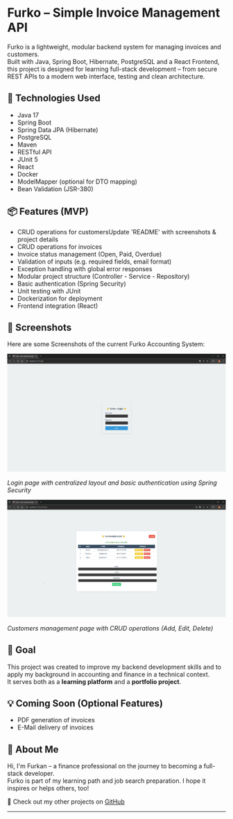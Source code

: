 # Furko – Simple Invoice Management API

Furko is a lightweight, modular backend system for managing invoices and customers.  
Built with Java, Spring Boot, Hibernate, PostgreSQL and a React Frontend, this project is designed for learning full-stack development – from secure REST APIs to a modern web interface, testing and clean architecture.

## 🔧 Technologies Used

- Java 17
- Spring Boot
- Spring Data JPA (Hibernate)
- PostgreSQL
- Maven
- RESTful API
- JUnit 5
- React
- Docker
- ModelMapper (optional for DTO mapping)
- Bean Validation (JSR-380)

## 📦 Features (MVP)

- CRUD operations for customersUpdate 'README' with screenshots & project details
- CRUD operations for invoices
- Invoice status management (Open, Paid, Overdue)
- Validation of inputs (e.g. required fields, email format)
- Exception handling with global error responses
- Modular project structure (Controller - Service - Repository)
- Basic authentication (Spring Security)
- Unit testing with JUnit
- Dockerization for deployment
- Frontend integration (React)

## 📸 Screenshots

Here are some Screenshots of the current Furko Accounting System:

![Login-Page](screenshots/Login.png)

_Login page with centralized layout and basic authentication using Spring Security_

![Customers-Page](screenshots/Customers.png)

_Customers management page with CRUD operations (Add, Edit, Delete)_

## 🎯 Goal

This project was created to improve my backend development skills and to apply my background in accounting and finance in a technical context.  
It serves both as a **learning platform** and a **portfolio project**.

## 💡 Coming Soon (Optional Features)

- PDF generation of invoices
- E-Mail delivery of invoices

## 👤 About Me

Hi, I'm Furkan – a finance professional on the journey to becoming a full-stack developer.  
Furko is part of my learning path and job search preparation. I hope it inspires or helps others, too!

📧 Check out my other projects on [GitHub](https://github.com/FurkanK98)

---